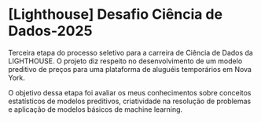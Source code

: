 # [Lighthouse] Desafio Ciência de Dados-2025

Terceira etapa do processo seletivo para a carreira de Ciência de Dados da LIGHTHOUSE. O projeto diz respeito no desenvolvimento de um modelo preditivo de preços para uma plataforma de aluguéis temporários em Nova York.


O objetivo dessa etapa foi avaliar os meus conhecimentos sobre conceitos estatísticos de modelos preditivos, criatividade na resolução de problemas e aplicação de modelos básicos de machine learning.
